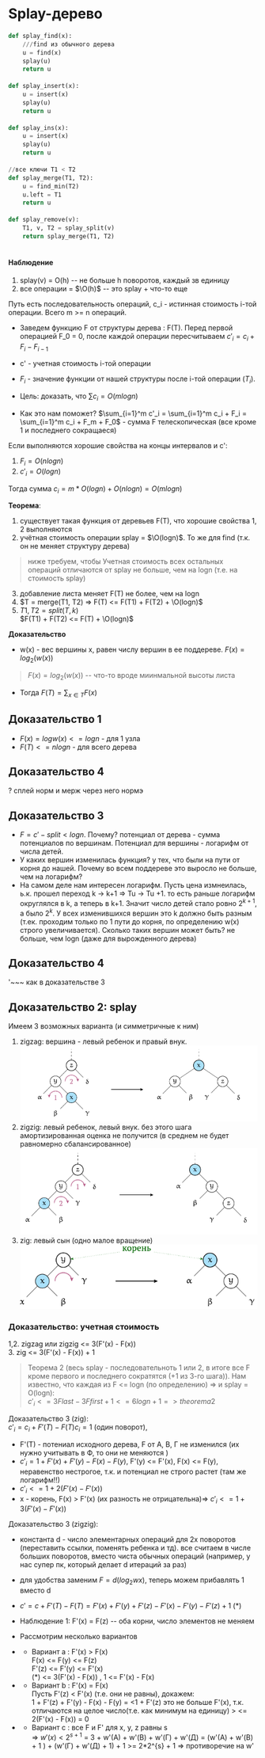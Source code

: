 # Splay-дерево

```python
def splay_find(x):
    ///find из обычного дерева
    u = find(x)
    splay(u)
    return u

def splay_insert(x):
    u = insert(x)
    splay(u)
    return u

def splay_ins(x):
    u = insert(x)
    splay(u)
    return u

//все ключи T1 < T2
def splay_merge(T1, T2):
    u = find_min(T2)
    u.left = T1
    return u

def splay_remove(v):
    T1, v, T2 = splay_split(v)
    return splay_merge(T1, T2)
    
```
#### Наблюдение
1. splay(v) = O(h) -- не больше h поворотов, каждый зв единицу
2. все операции = $\O(h)$ -- это splay + что-то еще

Путь есть последовательность операций, c_i - истинная стоимость i-той операции. Всего m >= n операций. 

* Заведем функцию F от структуры дерева : F(T). Перед первой операцией F_0 = 0, после каждой операции пересчитываем $c'_i=c_i + F_i - F_{i-1}$
* c' - учетная стоимость i-той операции
* $F_i$ - значение функции от нашей структуры после i-той операции ($T_i$).

* Цель: доказать, что $\sum c_i = O(mlogn)$
* Как это нам поможет? $\sum_{i=1}^m c'_i = \sum_{i=1}^m c_i + F_i = \sum_{i=1}^m c_i + F_m + F_0$ - сумма F телескопическая (все кроме 1 и последнего сокращаеся)

Если выполняются хорошие свойства на концы интервалов и c':
1. $F_i = O(nlogn)$
2. $c'_i = O(logn)$

Тогда сумма $c_i = m*O(logn) + O(nlogn) = O(mlogn)$

**Теорема**: 
1. существует такая функция от деревьев F(T), что хорошие свойства 1, 2 выполняются
2. учётная стоимость операции splay = $\O(logn)$. То же для find (т.к. он не меняет структуру дерева)
> ниже требуем, чтобы Учетная стоимость всех остальных операций отличаются от splay не больше, чем на logn (т.е. на стоимость splay)
3. добавление листа меняет F(T) не более, чем на logn
4. $T = merge(T1, T2) => F(T) <= F(T1) + F(T2) + \O(logn)$
5. $T1, T2 = split(T, k)$  
$F(T1) + F(T2) <= F(T) + \O(logn)$

**Доказательство**
 * w(x) - вес вершины x, равен числу вершин в ее поддереве. $F(x) = log_2(w(x))$ 
 > $F(x) = log_2(w(x))$ -- что-то вроде миинмальной высоты листа
 * Тогда $F(T) = \sum_{x\in T}F(x)$
 ## **Доказательство 1**
 * $F(x) = log w(x) <= logn$ - для 1 узла
 * $F(T) <= nlogn$ - для всего дерева 
 ## **Доказательство 4**
 ? сплей норм и мерж через него нормэ
 ## **Доказательство 3**
* $F = c' - split < logn$. Почему? потенциал от дерева - сумма потенциалов по вершинам. Потенциал для вершины - логарифм от числа детей.
* У каких вершин изменилась функция? у тех, что были на пути от корня до нашей. Почему во всем поддереве это выросло не больше, чем на логарифм? 
* На самом деле нам интересен логарифм. Пусть цена измнеилась, ь.к. прошел переход k -> k+1 => Tu -> Tu +1. то есть раньше логарифм округлялся в k, а теперь в k+1. Значит число детей стало ровно $2^{k+1},$ а было $2^k$. У всех изменившихся вершин это k должно быть разным (т.ек. проходим только по 1 пути до корня, по определению w(x) строго увеличивается). Сколько таких вершин может быть? не больше, чем logn (даже для вырожденного дерева)

## **Доказательство 4**
'~~~ как в доказательстве 3

## **Доказательство 2**: splay
Имеем 3 возможных варианта (и симметричные к ним)
1. zigzag: вершина - левый ребенок и правый внук.
![](zigzag.png)
2. zigzig: левый ребенок, левый внук. без этого шага амортизированная оценка не получится (в среднем не будет равномерно сбалансированное)
![](zigzig.png)
3. zig: левый сын (одно малое вращение)
![](zig.png)

### Доказательство: учетная стоимость
1,2. zigzag или zigzig <= 3(F'(x) - F(x))  
3. zig <= 3(F'(x) - F(x))  + 1
> Теорема 2 (весь splay - последовательноть 1 или 2, в итоге все F кроме первого и последнего сократятся (+1 из 3-го шага)). Нам известно, что каждая из F <= logn (по определению) => и splay = O(logn):  
> $c'_i <= 3 Flast - 3Ffirst + 1 <= 6 logn + 1 => theorema 2$

Доказательство 3 (zig):  
$c'_i = c_i + F'(T) - F(T) c_i = 1$ (один поворот), 
* F'(T) - потениал исходного дерева, F от A, B, Г не изменился (их нужно учитывать в Ф, то они не меняются )
*  $c'_i = 1 + F'(x) + F'(y) - F(x)-F(y)$, F'(y) <= F'(x), F(x) <= F(y), неравенство нестрогое, т.к. и потенциал не строго растет (там же логарифм!!)
*  $c'_i <= 1 + 2(F'(x) - F'(x))$
* x - корень, F(x) > F'(x) (их разность не отрицательна)=> $c'_i <= 1 + 3(F'(x) - F'(x))$

Доказательство 3 (zigzig):  
* константа d - число элементарных операций для 2х поворотов (переставить ссылки, поменять ребенка и тд). все считаем в числе больших поворотов, вместо чиста обычных операций (например, у нас супер пк, который делает d итераций за раз)
* для удобства заменим $F = d(log_2wx)$, теперь можем прибавлять 1 вместо d
* $c' = c + F'(T) - F(T) = F'(x) + F'(y) + F'(z) - F'(x) - F'(y) - F'(z) + 1$ (*)
* Наблюдение 1: F'(x) = F(z) -- оба корни, число элементов не меняем
* Рассмотрим несколько вариантов 

* * Вариант а : F'(x) > F(x)  
F(x) <= F(y) <= F(z)   
F'(z) <= F'(y) <= F'(x)      
(*) <= 3(F'(x) - F(x)) , 1 <= F'(x) - F(x)

* * Вариант b : F'(x) = F(x)  
Пусть F'(z) < F'(x) (т.е. они не равны), докажем:  
1 + F'(z) + F'(y) - F(x) - F(y) = <1 + F'(z) это не больше F'(x), т.к. отличаются на целое число(т.е. как минимум на единицу) > <= 2(F'(x) - F(x)) = 0

* * Вариант с : все F и F' для x, y, z равны s  
=> $w'(x) < 2^{s+1}$ = 3 + w'(A) + w'(В) + w'(Г) + w'(Д) = (w'(A) + w'(В) + 1 ) + (w'(Г) + w'(Д) + 1) + 1  >= 2*2^{s} + 1 => противоречие на w'
